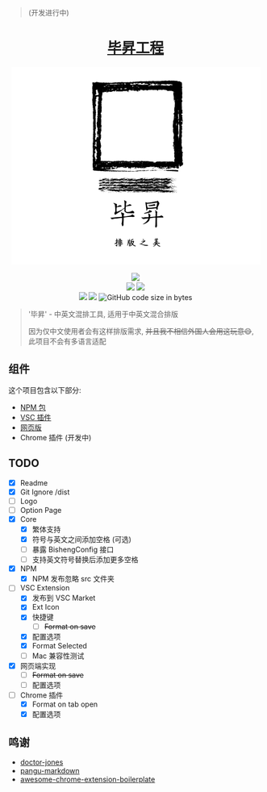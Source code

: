 > (开发进行中)

<h1 align="center">
  <a href="https://github.com/szhielelp/ProjectBisheng">
    毕昇工程
  </a>

</h1>

<div align=center><img src="./assets/logo.png"/></div>

<p align="center">
  <img src="https://img.shields.io/npm/v/bisheng-formatter-core"/>

  <br/>
  <img src="https://img.shields.io/badge/link-996.icu-red.svg"/>
  <img src="https://img.shields.io/badge/license-Anti%20996-blue.svg"/>
    <br/>
      <img src="https://img.shields.io/github/languages/top/szhielelp/ProjectBisheng"/>

  <img src="https://img.shields.io/badge/License-MIT-orange"/>
<img alt="GitHub code size in bytes" src="https://img.shields.io/github/languages/code-size/szhielelp/ProjectBisheng">
</p>

> '毕昇' - 中英文混排工具, 适用于中英文混合排版
> 
> 因为仅中文使用者会有这样排版需求, ~~并且我不相信外国人会用这玩意😄~~, 此项目不会有多语言适配

## 组件

这个项目包含以下部分:

- [NPM 包](https://github.com/szhielelp/ProjectBisheng/tree/main/core)
- [VSC 插件](https://github.com/szhielelp/ProjectBisheng/tree/main/vscode-extension)
- [网页版](https://project-bisheng.vercel.app/)
- Chrome 插件 (开发中)

## TODO

- [x] Readme
- [x] Git Ignore /dist
- [ ] Logo
- [ ] Option Page
- [x] Core
  - [x] 繁体支持
  - [x] 符号与英文之间添加空格 (可选)
  - [ ] 暴露 BishengConfig 接口
  - [ ] 支持英文符号替换后添加更多空格
- [x] NPM
  - [x] NPM 发布忽略 src 文件夹
- [ ] VSC Extension
  - [x] 发布到 VSC Market
  - [x] Ext Icon
  - [x] 快捷键
    - [ ] ~~Format on save~~
  - [x] 配置选项
  - [x] Format Selected
  - [ ] Mac 兼容性测试
- [x] 网页端实现
  - [ ] ~~Format on save~~
  - [ ] 配置选项
- [ ] Chrome 插件
  - [x] Format on tab open
  - [x] 配置选项

## 鸣谢

- [doctor-jones](https://github.com/Leopoldthecoder/doctor-jones)
- [pangu-markdown](https://github.com/xlthu/pangu-markdown)
- [awesome-chrome-extension-boilerplate](https://github.com/tjx666/awesome-chrome-extension-boilerplate)